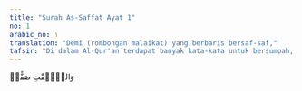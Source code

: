 ```yaml
---
title: "Surah As-Saffat Ayat 1"
no: 1
arabic_no: ١
translation: "Demi (rombongan malaikat) yang berbaris bersaf-saf,"
tafsir: "Di dalam Al-Qur'an terdapat banyak kata-kata untuk bersumpah, yang maksudnya untuk menguatkan kesan yang diberikan dalam ayat-ayatnya. Kata-kata yang dipakai untuk bersumpah itu pastilah kata-kata yang mempunyai arti penting yang menunjukkan kebesaran dan kekuasaan-Nya, misalnya: \"demi matahari\", \"demi malam\", dan sebagainya.\n\nPada ayat ini, Allah berfirman, \"Demi (rombongan malaikat) yang berbaris bersaf-saf.\" Maksudnya ialah demi malaikat-malaikat yang berbaris dalam saf-saf yang lurus dan teratur, dalam melakukan ibadah dan tugas-tugas lain yang diperintahkan Allah. Hal ini mempunyai arti bahwa para malaikat selalu disiplin, teratur, dan rapi dalam melaksanakan tugas dari Allah. Rasulullah bersabda:\n\nRasulullah bersabda, \" Mengapa kamu tidak berbaris seperti malaikat berbaris di hadapan Allah?\" Kami bertanya, \"Bagaimana berbarisnya malaikat di hadapan Allah?\" Rasulullah menjawab, \"Malaikat menyempurnakan barisan depan kemudian merapatkan dan merapikannya.\" (Riwayat Abu Dawud., Ibnu Majah, dan A.hmad dari Jabir bin Samurah)"
---
```

وَالصّٰۤفّٰتِ صَفًّاۙ
